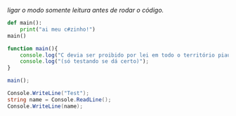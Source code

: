 *ligar o modo somente leitura antes de rodar o código.*

```python
def main():
	print("ai meu c#zinho!")
main()
```

```js
function main(){
	console.log("C devia ser proibido por lei em todo o território piauiense.");
	console.log("(só testando se dá certo)");
}

main();
```


```csharp
Console.WriteLine("Test");
string name = Console.ReadLine();
Console.WriteLine(name);
```
